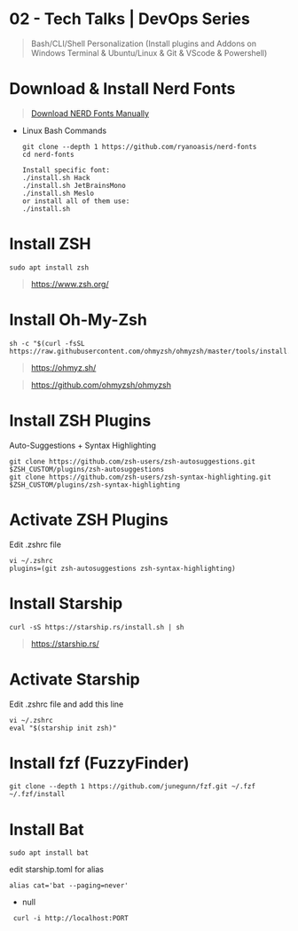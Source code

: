 # 02 - Tech Talks | DevOps Series
> Bash/CLI/Shell Personalization (Install plugins and Addons on Windows Terminal & Ubuntu/Linux & Git & VScode & Powershell)



# Download & Install Nerd Fonts
> [Download NERD Fonts Manually](https://www.nerdfonts.com/font-downloads)

- Linux Bash Commands
  ```
  git clone --depth 1 https://github.com/ryanoasis/nerd-fonts
  cd nerd-fonts
  ```
  ```
  Install specific font:
  ./install.sh Hack
  ./install.sh JetBrainsMono
  ./install.sh Meslo
  or install all of them use:
  ./install.sh
  ```


# Install ZSH
  ```
  sudo apt install zsh
  ```
> https://www.zsh.org/


# Install Oh-My-Zsh
  ```
  sh -c "$(curl -fsSL https://raw.githubusercontent.com/ohmyzsh/ohmyzsh/master/tools/install.sh)"
  ```
> https://ohmyz.sh/

> https://github.com/ohmyzsh/ohmyzsh


# Install ZSH Plugins
  Auto-Suggestions + Syntax Highlighting
  ```
  git clone https://github.com/zsh-users/zsh-autosuggestions.git $ZSH_CUSTOM/plugins/zsh-autosuggestions 
  git clone https://github.com/zsh-users/zsh-syntax-highlighting.git $ZSH_CUSTOM/plugins/zsh-syntax-highlighting
  ```


# Activate ZSH Plugins
  Edit .zshrc file
   ```
  vi ~/.zshrc
  plugins=(git zsh-autosuggestions zsh-syntax-highlighting)
  ```


# Install Starship
  ```
  curl -sS https://starship.rs/install.sh | sh
  ```
> https://starship.rs/

# Activate Starship
  Edit .zshrc file and add this line
   ```
  vi ~/.zshrc
  eval "$(starship init zsh)"
  ```

# Install fzf (FuzzyFinder)
  ```
  git clone --depth 1 https://github.com/junegunn/fzf.git ~/.fzf
  ~/.fzf/install
  ```


# Install Bat
  ```
  sudo apt install bat
  ```
  edit starship.toml for alias
  ```
  alias cat='bat --paging=never'
  ```



- null
```
 curl -i http://localhost:PORT
```
